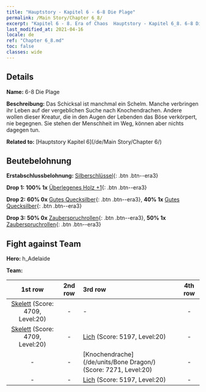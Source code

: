 ```yaml
---
title: "Hauptstory - Kapitel 6 - 6-8 Die Plage"
permalink: /Main Story/Chapter 6_8/
excerpt: "Kapitel 6 - 8. Era of Chaos  Hauptstory - Kapitel 6_8. 6-8 Die Plage"
last_modified_at: 2021-04-16
locale: de
ref: "Chapter 6_8.md"
toc: false
classes: wide
---
```


## Details

 **Name:** 6-8 Die Plage

 **Beschreibung:** Das Schicksal ist manchmal ein Schelm. Manche verbringen ihr Leben auf der vergeblichen Suche nach Knochendrachen. Andere wollen dieser Kreatur, die in den Augen der Lebenden das Böse verkörpert, nie begegnen. Sie stehen der Menschheit im Weg, können aber nichts dagegen tun.

 **Related to:** [Hauptstory Kapitel 6](/de/Main Story/Chapter 6/)

## Beutebelohnung

 **Erstabschlussbelohnung:** [Silberschlüssel](/de/Items/con_693/){: .btn .btn--era3}

 **Drop 1:** **100% 1x** [Überlegenes Holz +1](/de/Items/mat_20/){: .btn .btn--era3}

 **Drop 2:** **60% 0x** [Gutes Quecksilber](/de/Items/mat_14/){: .btn .btn--era3}, **40% 1x** [Gutes Quecksilber](/de/Items/mat_14/){: .btn .btn--era3}

 **Drop 3:** **50% 0x** [Zauberspruchrollen](/de/Items/con_694/){: .btn .btn--era3}, **50% 1x** [Zauberspruchrollen](/de/Items/con_694/){: .btn .btn--era3}


## Fight against Team
 **Hero:** h_Adelaide

 **Team:**


  | 1st row | 2nd row | 3rd row | 4th row |
  |:----:|:----:|:----|:----:|
  | [Skelett](/de/units/Skeleton/) (Score: 4709, Level:20)  | - | - | - |
  | [Skelett](/de/units/Skeleton/) (Score: 4709, Level:20)  | - | [Lich](/de/units/Lich/) (Score: 5197, Level:20)  | - |
  | - | - | [Knochendrache](/de/units/Bone Dragon/) (Score: 7271, Level:20)  | - |
  | - | - | [Lich](/de/units/Lich/) (Score: 5197, Level:20)  | - |


